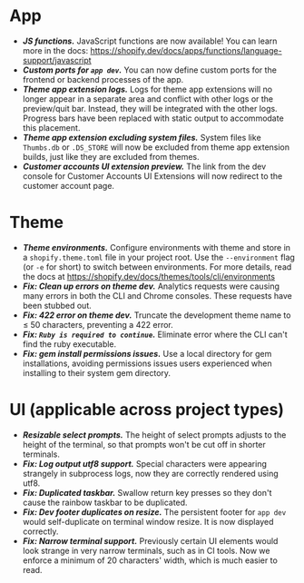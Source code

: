 <!--
If your feature is significant enough that CLI users will want to know about it,
write a short summary sentence here. This is a draft document and will be
finalized when a new minor version is released.

Notes should look like this:

# App

* ***A cool thing.*** Rather than doing the annoying thing you used to do, you can
now do a different and much cooler thing.
* ***A faster thing.*** The `command` command was sped up by 3x in most cases.

# Theme

* ***Another cool thing.*** You get the idea by now.
-->

# App

* ***JS functions.*** JavaScript functions are now available! You can learn more
in the docs: https://shopify.dev/docs/apps/functions/language-support/javascript
* ***Custom ports for `app dev`.*** You can now define custom ports for the
frontend or backend processes of the app.
* ***Theme app extension logs.*** Logs for theme app extensions will no longer
appear in a separate area and conflict with other logs or the preview/quit bar.
Instead, they will be integrated with the other logs. Progress bars have been
replaced with static output to accommodate this placement.
* ***Theme app extension excluding system files.*** System files like `Thumbs.db`
or `.DS_STORE` will now be excluded from theme app extension builds, just like
they are excluded from themes.
* ***Customer accounts UI extension preview.*** The link from the dev console for
Customer Accounts UI Extensions will now redirect to the customer account page.

# Theme

* ***Theme environments.*** Configure environments with theme and store in a
`shopify.theme.toml` file in your project root. Use the `--environment` flag (or
`-e` for short) to switch between environments. For more details, read the docs
at https://shopify.dev/docs/themes/tools/cli/environments
* ***Fix: Clean up errors on theme dev.*** Analytics requests were causing many
errors in both the CLI and Chrome consoles. These requests have been stubbed out.
* ***Fix: 422 error on theme dev.*** Truncate the development theme name to ≤ 50
characters, preventing a 422 error.
* ***Fix: `Ruby is required to continue`.*** Eliminate error where the CLI can't
find the ruby executable.
* ***Fix: gem install permissions issues.*** Use a local directory for gem
installations, avoiding permissions issues users experienced when installing to
their system gem directory.

# UI (applicable across project types)

* ***Resizable select prompts.*** The height of select prompts adjusts to the
height of the terminal, so that prompts won't be cut off in shorter terminals.
* ***Fix: Log output utf8 support.*** Special characters were appearing strangely
in subprocess logs, now they are correctly rendered using utf8.
* ***Fix: Duplicated taskbar.*** Swallow return key presses so they don't cause
the rainbow taskbar to be duplicated.
* ***Fix: Dev footer duplicates on resize.*** The persistent footer for `app dev`
would self-duplicate on terminal window resize. It is now displayed correctly.
* ***Fix: Narrow terminal support.*** Previously certain UI elements would look
strange in very narrow terminals, such as in CI tools. Now we enforce a minimum
of 20 characters' width, which is much easier to read.
